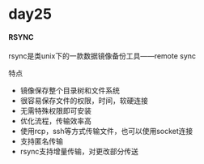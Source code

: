 # day25

#### RSYNC

rsync是类unix下的一款数据镜像备份工具——remote sync

特点

* 镜像保存整个目录树和文件系统
* 很容易保存文件的权限，时间，软硬连接
* 无需特殊权限即可安装
* 优化流程，传输效率高
* 使用rcp，ssh等方式传输文件，也可以使用socket连接
* 支持匿名传输
* rsync支持增量传输，对更改部分传送